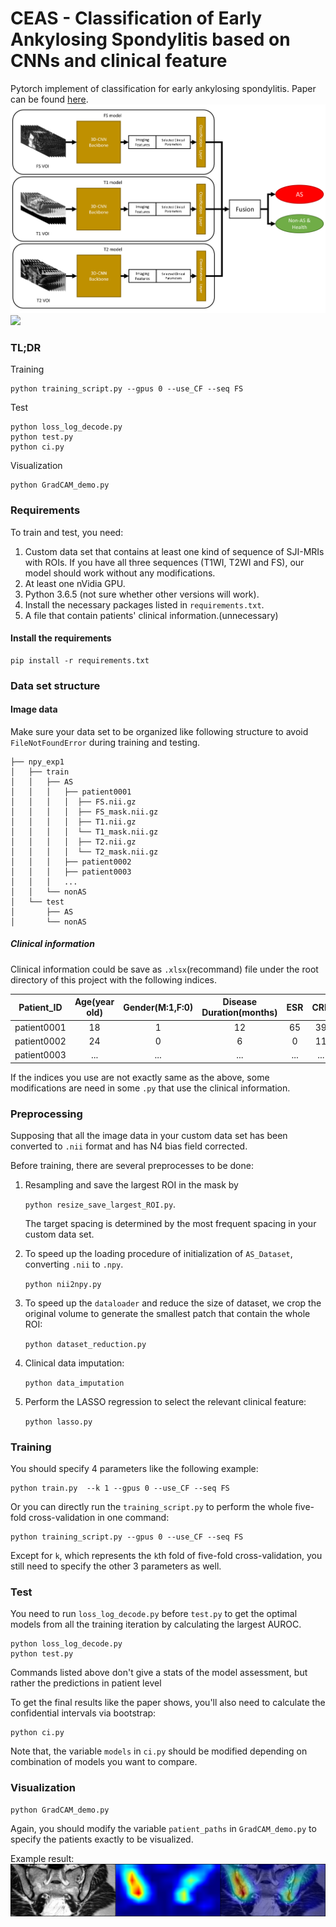 # CEAS - Classification of Early Ankylosing Spondylitis based on CNNs and clinical feature
Pytorch implement of classification for early ankylosing spondylitis. Paper can be found [here](about;blank).
![FLowChart.tif](fig%2FFLowChart.tif)![](./fig/)

### TL;DR

Training 

    python training_script.py --gpus 0 --use_CF --seq FS

Test
    
    python loss_log_decode.py 
    python test.py
    python ci.py

Visualization

    python GradCAM_demo.py
    
### Requirements

 To train and test, you need:
 1. Custom data set that contains at least one kind of sequence of SJI-MRIs with ROIs. 
If you have all three sequences (T1WI, T2WI and FS), our model should work without any modifications.
 2. At least one nVidia GPU.
 3. Python 3.6.5 (not sure whether other versions will work).
 4. Install the necessary packages listed in `requirements.txt`.
 5. A file that contain patients' clinical information.(unnecessary)
#### Install the requirements

    pip install -r requirements.txt

### Data set structure
#### Image data
Make sure your data set to be organized like following structure to avoid `FileNotFoundError` during training and testing.

    ├── npy_exp1
    │   ├── train
    │   │   ├── AS
    │   │   │   ├── patient0001
    │   │   │   │  ├── FS.nii.gz
    │   │   │   │  ├── FS_mask.nii.gz
    │   │   │   │  ├── T1.nii.gz
    │   │   │   │  └── T1_mask.nii.gz
    │   │   │   │  ├── T2.nii.gz
    │   │   │   │  └── T2_mask.nii.gz
    │   │   │   ├── patient0002
    │   │   │   ├── patient0003
    │   │   │   ...
    │   │   └── nonAS
    │   └── test
    │       ├── AS
    │       └── nonAS

##### Clinical information

Clinical information could be save as `.xlsx`(recommand) file 
under the root directory of this project with the following indices.

|Patient_ID|Age(year old)|Gender(M:1,F:0)|Disease Duration(months)|ESR|CRP|HLA-B27(pos:1,neg:0)|Label(AS:1,non-AS:0)|
|:---:|:---:|:---:|:---:|:---:|:---:|---:|---:|
|patient0001|18|1|12|65|39|1|1|
|patient0002|24|0|6|0|11|0|0|
|patient0003|...|...|...|...|...|...|...|

If the indices you use are not exactly same as the above, some modifications are need in some `.py` that use the clinical information. 

### Preprocessing

Supposing that all the image data in your custom data set has been converted to `.nii` format
and has N4 bias field corrected.

Before training, there are several preprocesses to be done:
1. Resampling and save the largest ROI in the mask by

    `python resize_save_largest_ROI.py`.
   
   The target spacing is determined by the most frequent spacing in your custom data set.

3. To speed up the loading procedure of initialization of `AS_Dataset`, converting `.nii` to `.npy`.

    `python nii2npy.py`

4. To speed up the `dataloader` and reduce the size of dataset, we crop the original volume to 
generate the smallest patch that contain the whole ROI:

    `python dataset_reduction.py`

5. Clinical data imputation:

    `python data_imputation`

6. Perform the LASSO regression to select the relevant clinical feature:

    `python lasso.py`

### Training

You should specify 4 parameters like the following example:

    python train.py  --k 1 --gpus 0 --use_CF --seq FS

Or you  can directly run the `training_script.py` 
to perform the whole five-fold cross-validation in one command:

    python training_script.py --gpus 0 --use_CF --seq FS

Except for `k`, which represents the `k`th fold of five-fold cross-validation, you still need to specify the other 3 parameters as well.
### Test

You need to run `loss_log_decode.py` before `test.py` to get the optimal models 
from all the training iteration by calculating the largest AUROC.

    python loss_log_decode.py
    python test.py

Commands listed above don't give a stats of the model assessment, but rather the predictions in patient level 

To get the final results like the paper shows, you'll also need to calculate the confidential intervals via bootstrap:

    python ci.py

Note that, the variable `models` in `ci.py` should be modified depending on combination of models you want to compare.

### Visualization

    python GradCAM_demo.py

Again, you should modify the variable `patient_paths` in `GradCAM_demo.py` to specify the patients exactly to be visualized. 

Example result:
![](./fig/GradCAM_result.png)
